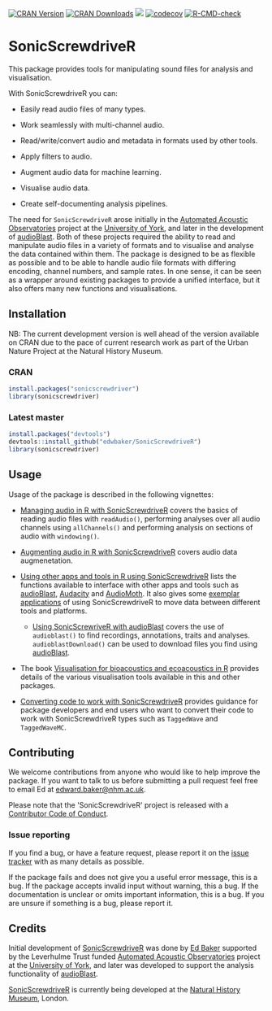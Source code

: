 [![CRAN Version](https://www.r-pkg.org/badges/version/sonicscrewdriver)](https://cran.r-project.org/package=sonicscrewdriver) [![CRAN Downloads](https://cranlogs.r-pkg.org/badges/grand-total/sonicscrewdriver)]() [![](http://cranlogs.r-pkg.org/badges/last-week/sonicscrewdriver?color=green)](https://cran.r-project.org/package=sonicscrewdriver) [![codecov](https://codecov.io/gh/edwbaker/SonicScrewdriveR/graph/badge.svg?token=pQq9E428KB)](https://codecov.io/gh/edwbaker/SonicScrewdriveR) [![R-CMD-check](https://github.com/edwbaker/SonicScrewdriveR/actions/workflows/R-CMD-check.yaml/badge.svg)](https://github.com/edwbaker/SonicScrewdriveR/actions/workflows/R-CMD-check.yaml)

# SonicScrewdriveR

This package provides tools for manipulating sound files for analysis and visualisation.

With SonicScrewdriveR you can:

- Easily read audio files of many types.

- Work seamlessly with multi-channel audio.

- Read/write/convert audio and metadata in formats used by other tools.

- Apply filters to audio.

- Augment audio data for machine learning.

- Visualise audio data.

- Create self-documenting analysis pipelines.


The need for `SonicScrewdriveR` arose initially in the [Automated Acoustic Observatories](https://ebaker.me.uk/aoo) project at the [University of York](https://www.york.ac.uk), and later in the development of [audioBlast](https://audioblast.org). Both of these projects required the ability to read and manipulate audio files in a variety of formats and to visualise and analyse the data contained within them. The package is designed to be as flexible as possible and to be able to handle audio file formats with differing encoding, channel numbers, and sample rates. In one sense, it can be seen as a wrapper around existing packages to provide a unified interface, but it also offers many new functions and visualisations.

## Installation

NB: The current development version is well ahead of the version available on CRAN due to the pace of current research work as part of the Urban Nature Project at the Natural History Museum.

### CRAN

``` r
install.packages("sonicscrewdriver")
library(sonicscrewdriver)
```

### Latest master

``` r
install.packages("devtools")
devtools::install_github("edwbaker/SonicScrewdriveR")
library(sonicscrewdriver)
```

## Usage

Usage of the package is described in the following vignettes:

-   [Managing audio in R with SonicScrewdriveR](https://sonicscrewdriver.ebaker.me.uk/articles/manage_audio.html) covers the basics of reading audio files with `readAudio()`, performing analyses over all audio channels using `allChannels()` and performing analysis on sections of audio with `windowing()`.

-   [Augmenting audio in R with SonicScrewdriveR](https://sonicscrewdriver.ebaker.me.uk/articles/augment-audio-data.html) covers audio data augmenetation.

-   [Using other apps and tools in R using SonicScrewdriveR](https://sonicscrewdriver.ebaker.me.uk/articles/other-apps.html) lists the functions available to interface with other apps and tools such as [audioBlast](https://audioblast.org), [Audacity](https://www.audacityteam.org) and [AudioMoth](https://www.openacousticdevices.info/audiomoth). It also gives some [exemplar applications](https://sonicscrewdriver.ebaker.me.uk/articles/other-apps.html#exemplar-applications) of using SonicScrewdriveR to move data between different tools and platforms.

    -   [Using SonicScrewriveR with audioBlast](https://sonicscrewdriver.ebaker.me.uk/articles/audioblast.html) covers the use of `audioblast()` to find recordings, annotations, traits and analyses. `audioblastDownload()` can be used to download files you find using [audioBlast](https://audioblast.org).

-   The book [Visualisation for bioacoustics and ecoacoustics in R](https://av.ebaker.me.uk) provides details of the various visualisation tools available in this and other packages.

-  [Converting code to work with SonicScrewdriveR](https://sonicscrewdriver.ebaker.me.uk/articles/converting-code.html) provides guidance for package developers and end users who want to convert their code to work with SonicScrewdriveR types such as `TaggedWave` and `TaggedWaveMC`.

## Contributing

We welcome contributions from anyone who would like to help improve the package. If you want to talk to us before submitting a pull request feel free to email Ed at [edward.baker\@nhm.ac.uk](mailto:edward.baker@nhm.ac.uk).

Please note that the 'SonicScrewdriveR' project is released with a [Contributor Code of Conduct](https://github.com/edwbaker/SonicScrewdriveR/blob/master/CODE-OF-CONDUCT.md).

### Issue reporting

If you find a bug, or have a feature request, please report it on the [issue tracker](https://github.com/edwbaker/SonicScrewdriveR/issues) with as many details as possible.

If the package fails and does not give you a useful error message, this is a bug. If the package accepts invalid input without warning, this a bug. If the documentation is unclear or omits important information, this is a bug. If you are unsure if something is a bug, please report it.

## Credits

Initial development of [SonicScrewdriveR](https://sonicscrewdriver.ebaker.me.uk) was done by [Ed Baker](https://ebaker.me.uk) supported by the Leverhulme Trust funded [Automated Acoustic Observatories](https://ebaker.me.uk/aao) project at the [University of York](https://york.ac.uk), and later was developed to support the analysis functionality of [audioBlast](https://audioblast.org).

[SonicScrewdriveR](https://sonicscrewdriver.ebaker.me.uk) is currently being developed at the [Natural History Museum](https://www.nhm.ac.uk), London.
